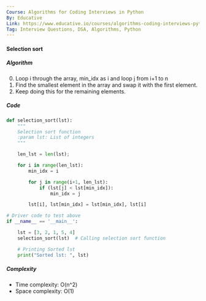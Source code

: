 ```yaml
---
Course: Algorithms for Coding Interviews in Python
By: Educative
Link: https://www.educative.io/courses/algorithms-coding-interviews-python
Tag: Interview Questions, DSA, Algorithms, Python
---
```


#### Selection sort

##### Algorithm

0. Loop i through the array, min_idx as i and loop j from i+1 to n
1. Find the smallest element in the array and swap it with the first element.
2. Keep doing this for the remaining elements.

##### Code

```python
def selection_sort(lst):
    """
    Selection sort function
    :param lst: List of integers
    """

    len_lst = len(lst);

    for i in range(len_lst):
        min_idx = i

        for j in range(i+1, len_lst):
            if (lst[j] < lst[min_idx]):
                min_idx = j

        lst[i], lst[min_idx] = lst[min_idx], lst[i]

# Driver code to test above
if __name__ == '__main__':

    lst = [3, 2, 1, 5, 4]
    selection_sort(lst)  # Calling selection sort function

    # Printing Sorted lst
    print("Sorted lst: ", lst)
```

##### Complexity

- Time complexity: O(n^2)
- Space complexity: O(1)
